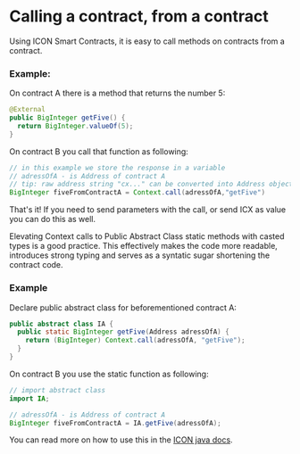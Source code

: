 # Calling a contract, from a contract

Using ICON Smart Contracts, it is easy to call methods on contracts from a contract.

### Example:

On contract A there is a method that returns the number 5:

```java
@External
public BigInteger getFive() {
  return BigInteger.valueOf(5);
}
```

On contract B you call that function as following:

```java
// in this example we store the response in a variable
// adressOfA - is Address of contract A
// tip: raw address string "cx..." can be converted into Address object using: Address.fromString("cx....")
BigInteger fiveFromContractA = Context.call(adressOfA,"getFive")
```

That's it! If you need to send parameters with the call, or send ICX as value you can do this as well.

Elevating Context calls to Public Abstract Class static methods with casted types is a good practice. This effectively makes the code more readable, introduces strong typing and serves as a syntatic sugar shortening the contract code.

### Example

Declare public abstract class for beforementioned contract A:

```java
public abstract class IA {
  public static BigInteger getFive(Address adressOfA) {
    return (BigInteger) Context.call(adressOfA, "getFive");
  }
}
```

On contract B you use the static function as following:

```java
// import abstract class
import IA;

// adressOfA - is Address of contract A
BigInteger fiveFromContractA = IA.getFive(adressOfA);
```

You can read more on how to use this in the [ICON java docs](https://javadoc.io/doc/foundation.icon/javaee-api/latest/score/Context.html).
